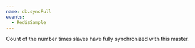 ```yaml
---
name: db.syncFull
events:
  - RedisSample
---
```


Count of the number times slaves have fully synchronized with this master.